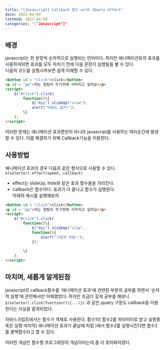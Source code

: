 ```yaml
---
title: "[Javascript] Callback 함수 with JQuery effect"
date: 2022-04-09
lastmod: 2022-04-09
categories: "["Javascript"]"
---
```

<script src = "https://ajax.googleapis.com/ajax/libs/jquery/3.4.1/jquery.min.js"></script>

## 배경
javascript는 한 문장씩 순차적으로 실행되는 언어이다.
하지만 애니메이션등의 효과를 사용하게되면 효과를 모두 마치기 
전에 다음 문장이 실행됨을 볼 수 있다.  
다음의 코드를 실행시켜보면 쉽게 이해할 수 있다.  
``` html
<button id = "click">click</button>
<p id = "pp">저는 알림이 뜨기전에 사라지고 싶어요</p>
<script>
    $("#click").click(
        function()\{
            $("#pp").slideUp("slow");
            alert("어림도 없지!");
        \}
    );
</script>
```  

이러한 문제는 애니메이션 효과뿐만이 아니라
javascript를 사용하는 여러순간에 발생할 수 있다.
이를 해결하기 위해 Callback기능을 이용한다.  

## 사용방법
애니메이션 효과의 경우 다음과 같은 형식으로 사용할 수 있다.  
`$(selector).effect(speed, callback)`  
- effect는 slideUp, hide와 같은 효과 함수들을 가리킨다.
- callback은 함수이다. 효과가 다 끝나고 함수가 실행된다.  
아래의 예시를 실행해보자  

``` html
<button id = "click">click</button>
<p id = "pp">저는 알림이 뜨기전에 사라지고 싶어요</p>
<script>
    $("#click").click(
        function()\{
            $("#pp").slideUp("slow",
            function(){
                alert("그렇게 하렴~");
            });
            
        \}
    );
</script>
```
  
## 마치며, 새롭게 알게된점
javascript의 callback함수를 '애니메이션 효과'에 관련된 부분의 공부를 하면서 '순차적 실행'에 관련해서만 이해했었다. 하지만 조금더 깊게 공부를 해보니 
`$(selector).click(function()\{...\})` 과 같은 jquery 구문도 callback을 
이용한다는 사실을 알게되었다.  
 
자바스크립트에서는 함수가 객체로 사용된다.
함수1이 함수2를 파라미터로 받고 실행중 혹은 실행 마지막( 애니메이션 효과가 끝날때 
처럼 )에서 함수2를 실행시킨다면 함수2를 콜백함수라고 할 수 있다.  
   
이러한 개념은 함수형 프로그래밍의 개념이라는데 좀 더 찾아봐야겠다.
 
